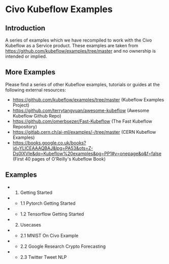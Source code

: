 # Civo Kubeflow Examples


## Introduction
A series of examples which we have recompiled to work with the Civo Kubeflow as a Service product. These examples are taken from https://github.com/kubeflow/examples/tree/master and no ownership is intended or implied.



## More Examples
Please find a series of other Kubeflow examples, tutorials or guides at the following external resources:
- https://github.com/kubeflow/examples/tree/master (Kubeflow Examples Project)
- https://github.com/terrytangyuan/awesome-kubeflow (Awesome Kubeflow Github Repo)
- https://github.com/omerbsezer/Fast-Kubeflow (The Fast Kubeflow Repository)
- https://gitlab.cern.ch/ai-ml/examples/-/tree/master (CERN Kubeflow Examples)
- https://books.google.co.uk/books?id=YLICEAAAQBAJ&lpg=PA53&ots=Z-Ds0lXVIe&dq=Kubeflow%20examples&pg=PP1#v=onepage&q&f=false (First 40 pages of O'Reilly's Kubeflow Book)

## Examples
- 1. Getting Started
- - 1.1 Pytorch Getting Started
- - 1.2 Tensorflow Getting Started
- 2. Usecases
- - 2.1 MNIST On Civo Example
- - 2.2 Google Research Crypto Forecasting
- - 2.3 Twitter Tweet NLP